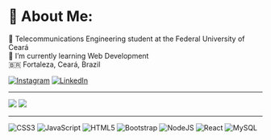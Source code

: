 # 💫 About Me:
🔭 Telecommunications Engineering student at the Federal University of Ceará <br>
🌱 I’m currently learning Web Development <br>
:brazil: Fortaleza, Ceará, Brazil

[![Instagram](https://img.shields.io/badge/Instagram-%23E4405F.svg?logo=Instagram&logoColor=white)](https://instagram.com/nycoleeee1) [![LinkedIn](https://img.shields.io/badge/LinkedIn-%230077B5.svg?logo=linkedin&logoColor=white)](https://linkedin.com/in/nycolemendonca) 

---
![](https://github-readme-stats.vercel.app/api/top-langs/?username=nycolemendonca&theme=dracula&hide_border=true&include_all_commits=true&count_private=false&layout=compact)
![](https://github-readme-stats.vercel.app/api?username=nycolemendonca&theme=dracula&hide_border=true&include_all_commits=true&count_private=false)<br/>

---
![CSS3](https://img.shields.io/badge/css3-%231572B6.svg?style=for-the-badge&logo=css3&logoColor=white) ![JavaScript](https://img.shields.io/badge/javascript-%23323330.svg?style=for-the-badge&logo=javascript&logoColor=%23F7DF1E) ![HTML5](https://img.shields.io/badge/html5-%23E34F26.svg?style=for-the-badge&logo=html5&logoColor=white) ![Bootstrap](https://img.shields.io/badge/bootstrap-%23563D7C.svg?style=for-the-badge&logo=bootstrap&logoColor=white) ![NodeJS](https://img.shields.io/badge/node.js-6DA55F?style=for-the-badge&logo=node.js&logoColor=white) ![React](https://img.shields.io/badge/react-%2320232a.svg?style=for-the-badge&logo=react&logoColor=%2361DAFB) ![MySQL](https://img.shields.io/badge/mysql-%2300f.svg?style=for-the-badge&logo=mysql&logoColor=white)

<!-- Proudly created with GPRM ( https://gprm.itsvg.in ) -->
